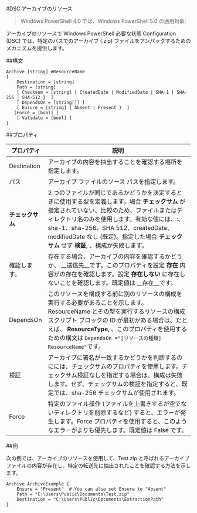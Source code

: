 #DSC アーカイブのリソース

> Windows PowerShell 4.0 では、Windows PowerShell 5.0 の適用対象:

アーカイブのリソースで Windows PowerShell 必要な状態 Configuration (DSC) では、特定のパスでのアーカイブ (.zip) ファイルをアンパックするためのメカニズムを提供します。

##構文

```MOF
Archive [string] #ResourceName
{
    Destination = [string]
    Path = [string]
    [ Checksum = [string] { CreatedDate | ModifiedDate | SHA-1 | SHA-256 | SHA-512 }  ]
    [ DependsOn = [string[]] ]
    [ Ensure = [string] { Absent | Present }  ]
   [Force = [bool] ]
    [ Validate = [bool] ]
}
```

##プロパティ

| プロパティ| 説明|
|---|---|
| Destination| アーカイブの内容を抽出することを確認する場所を指定します。|
| パス| アーカイブ ファイルのソース パスを指定します。|
| __チェックサム__| 2 つのファイルが同じであるかどうかを決定するときに使用する型を定義します。場合 __チェックサム__ が指定されていない、比較のため、ファイルまたはディレクトリ名のみを使用します。有効な値には、:、sha-1、sha-256、SHA 512、createdDate、modifiedDate なし (既定)。指定した場合 __チェックサム__ せず __検証__, 、構成が失敗します。|
| 確認します。| 存在する場合、アーカイブの内容を確認するかどうか、 __送信先__です。このプロパティを設定 __存在__ 内容がの存在を確認します。設定 __存在しない__ に存在しないことを確認します。既定値は __存在__です。|
| DependsOn| このリソースを構成する前に別のリソースの構成を実行する必要があることを示します。ResourceName とその型を実行するリソースの構成スクリプト ブロックの ID が最初がある場合は、たとえば、 __ResourceType__, 、このプロパティを使用するための構文は `DependsOn ="[リソースの種類] ResourceName"`です。|
| 検証| アーカイブに署名が一致するかどうかを判断するのにには、チェックサムのプロパティを使用します。チェックサム検証なしを指定する場合は、構成は失敗します。せず、チェックサムの検証を指定すると、既定では、sha-256 チェックサムが使用されます。|
| Force| 特定のファイル操作 (ファイルを上書きするが空でないディレクトリを削除するなど) すると、エラーが発生します。Force プロパティを使用すると、このようなエラーがよりも優先します。既定値は False です。|

##例

次の例では、アーカイブのリソースを使用して、Test.zip と呼ばれるアーカイブ ファイルの内容が存在し、特定の転送先に抽出されたことを確認する方法を示します。

```
Archive ArchiveExample {
    Ensure = "Present"  # You can also set Ensure to "Absent"
    Path = "C:\Users\Public\Documents\Test.zip"
    Destination = "C:\Users\Public\Documents\ExtractionPath"
} 
```





